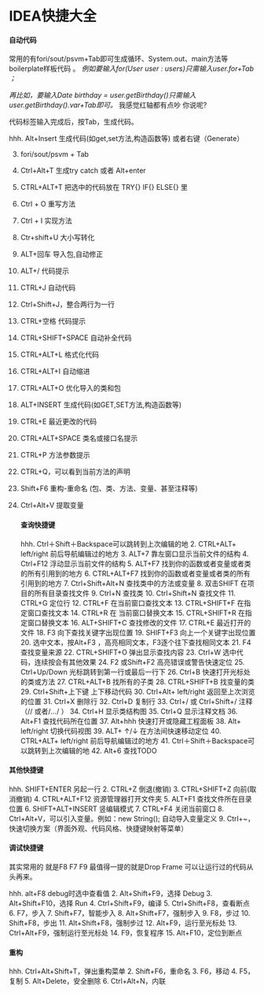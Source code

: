 # 			IDEA快捷大全

#### 	自动代码

常用的有fori/sout/psvm+Tab即可生成循环、System.out、main方法等boilerplate样板代码 。
*例如要输入for(User user : users)只需输入user.for+Tab ；*

*再比如，要输入Date birthday = user.getBirthday()只需输入user.getBirthday().var+Tab即可。*
                   我感觉红轴都有点吵
                   你说呢?
                   
代码标签输入完成后，按Tab，生成代码。

hhh. Alt+Insert 生成代码(如get,set方法,构造函数等)   或者右键（Generate）

3. fori/sout/psvm + Tab

4. Ctrl+Alt+T  生成try catch  或者 Alt+enter

5. CTRL+ALT+T  把选中的代码放在 TRY{} IF{} ELSE{} 里

6. Ctrl + O 重写方法

7. Ctrl + I 实现方法

8. Ctr+shift+U 大小写转化

9. ALT+回车    导入包,自动修正

10. ALT+/       代码提示

11. CTRL+J      自动代码

12. Ctrl+Shift+J，整合两行为一行

13. CTRL+空格   代码提示

14. CTRL+SHIFT+SPACE 自动补全代码

15. CTRL+ALT+L  格式化代码

16. CTRL+ALT+I  自动缩进

17. CTRL+ALT+O  优化导入的类和包

18. ALT+INSERT  生成代码(如GET,SET方法,构造函数等)

19. CTRL+E      最近更改的代码

20. CTRL+ALT+SPACE  类名或接口名提示

21. CTRL+P   方法参数提示

22. CTRL+Q，可以看到当前方法的声明

23. Shift+F6  重构-重命名 (包、类、方法、变量、甚至注释等)

24. Ctrl+Alt+V 提取变量

    #### 查询快捷键

    hhh. Ctrl＋Shift＋Backspace可以跳转到上次编辑的地
    2. CTRL+ALT+ left/right 前后导航编辑过的地方
    3. ALT+7  靠左窗口显示当前文件的结构
    4. Ctrl+F12 浮动显示当前文件的结构
    5. ALT+F7 找到你的函数或者变量或者类的所有引用到的地方
    6. CTRL+ALT+F7  找到你的函数或者变量或者类的所有引用到的地方
    7. Ctrl+Shift+Alt+N 查找类中的方法或变量
    8. 双击SHIFT 在项目的所有目录查找文件
    9. Ctrl+N   查找类
    10. Ctrl+Shift+N 查找文件
    11. CTRL+G   定位行
    12. CTRL+F   在当前窗口查找文本
    13. CTRL+SHIFT+F  在指定窗口查找文本
    14. CTRL+R   在 当前窗口替换文本
    15. CTRL+SHIFT+R  在指定窗口替换文本
    16. ALT+SHIFT+C  查找修改的文件
    17. CTRL+E   最近打开的文件
    18. F3   向下查找关键字出现位置
    19. SHIFT+F3  向上一个关键字出现位置
    20. 选中文本，按Alt+F3 ，高亮相同文本，F3逐个往下查找相同文本
    21. F4   查找变量来源
    22. CTRL+SHIFT+O  弹出显示查找内容
    23. Ctrl+W 选中代码，连续按会有其他效果
    24. F2 或Shift+F2 高亮错误或警告快速定位
    25. Ctrl+Up/Down 光标跳转到第一行或最后一行下
    26. Ctrl+B 快速打开光标处的类或方法
    27. CTRL+ALT+B  找所有的子类
    28. CTRL+SHIFT+B  找变量的类
    29. Ctrl+Shift+上下键  上下移动代码
    30. Ctrl+Alt+ left/right 返回至上次浏览的位置
    31. Ctrl+X 删除行
    32. Ctrl+D 复制行
    33. Ctrl+/ 或 Ctrl+Shift+/  注释（// 或者/*...*/ ）
    34. Ctrl+H 显示类结构图
    35. Ctrl+Q 显示注释文档
    36. Alt+F1 查找代码所在位置
    37. Alt+hhh 快速打开或隐藏工程面板
    38. Alt+ left/right 切换代码视图
    39. ALT+ ↑/↓  在方法间快速移动定位
    40. CTRL+ALT+ left/right 前后导航编辑过的地方
    41. Ctrl＋Shift＋Backspace可以跳转到上次编辑的地
    42. Alt+6    查找TODO

#### 其他快捷键

hhh. SHIFT+ENTER 另起一行
2. CTRL+Z   倒退(撤销)
3. CTRL+SHIFT+Z  向前(取消撤销)
4. CTRL+ALT+F12  资源管理器打开文件夹
5. ALT+F1   查找文件所在目录位置
6. SHIFT+ALT+INSERT 竖编辑模式
7. CTRL+F4  关闭当前窗口
8. Ctrl+Alt+V，可以引入变量。例如：new String(); 自动导入变量定义
9. Ctrl+~，快速切换方案（界面外观、代码风格、快捷键映射等菜单）

#### 调试快捷键

其实常用的 就是F8 F7 F9 最值得一提的就是Drop Frame 可以让运行过的代码从头再来。

hhh. alt+F8    debug时选中查看值
2. Alt+Shift+F9，选择 Debug
3. Alt+Shift+F10，选择 Run
4. Ctrl+Shift+F9，编译
5. Ctrl+Shift+F8，查看断点
6. F7，步入
7. Shift+F7，智能步入
8. Alt+Shift+F7，强制步入
9. F8，步过
10. Shift+F8，步出
11. Alt+Shift+F8，强制步过
12. Alt+F9，运行至光标处
13. Ctrl+Alt+F9，强制运行至光标处
14. F9，恢复程序
15. Alt+F10，定位到断点

#### 重构

hhh. Ctrl+Alt+Shift+T，弹出重构菜单
2. Shift+F6，重命名
3. F6，移动
4. F5，复制
5. Alt+Delete，安全删除
6. Ctrl+Alt+N，内联
